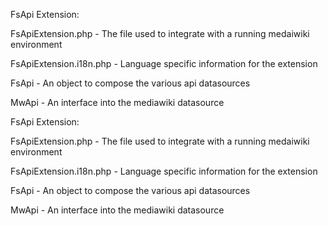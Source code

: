 FsApi Extension:

FsApiExtension.php - The file used to integrate with a running
medaiwiki environment

FsApiExtension.i18n.php - Language specific information for the
extension

FsApi - An object to compose the various api datasources

MwApi - An interface into the mediawiki datasource

FsApi Extension:

FsApiExtension.php - The file used to integrate with a running
medaiwiki environment

FsApiExtension.i18n.php - Language specific information for the
extension

FsApi - An object to compose the various api datasources

MwApi - An interface into the mediawiki datasource

